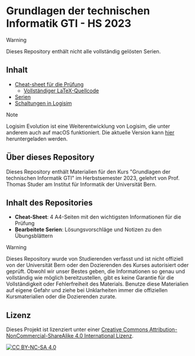 # Grundlagen der technischen Informatik GTI - HS 2023

> [!WARNING]
> Dieses Repository enthält nicht alle vollständig gelösten Serien.

## Inhalt

- [Cheat-sheet für die Prüfung](cheat-sheet/cheat-sheet.pdf)
    - [Vollständiger LaTeX-Quellcode](cheat-sheet/cheat-sheet.tex)
- [Serien](Serien)
- [Schaltungen in Logisim](Schaltungen)

> [!NOTE] 
> Logisim Evolution ist eine Weiterentwicklung von Logisim, die unter anderem auch auf macOS funktioniert. Die aktuelle Version kann [hier](https://sourceforge.net/projects/logisimevolution/) heruntergeladen werden.

## Über dieses Repository

Dieses Repository enthält Materialien für den Kurs "Grundlagen der technischen Informatik GTI" im Herbstsemester 2023, gelehrt von Prof. Thomas Studer am Institut für Informatik der Universität Bern. 

## Inhalt des Repositories

- **Cheat-Sheet**: 4 A4-Seiten mit den wichtigsten Informationen für die Prüfung
- **Bearbeitete Serien**: Lösungsvorschläge und Notizen zu den Übungsblättern



> [!WARNING]
> Dieses Repository wurde von Studierenden verfasst und ist nicht offiziell von der Universität Bern oder den Dozierenden des Kurses autorisiert oder geprüft. Obwohl wir unser Bestes geben, die Informationen so genau und vollständig wie möglich bereitzustellen, gibt es keine Garantie für die Vollständigkeit oder Fehlerfreiheit des Materials. Benutze diese Materialien auf eigene Gefahr und ziehe bei Unklarheiten immer die offiziellen Kursmaterialien oder die Dozierenden zurate.

## Lizenz

Dieses Projekt ist lizenziert unter einer [Creative Commons Attribution-NonCommercial-ShareAlike 4.0 International Lizenz](https://creativecommons.org/licenses/by-nc-sa/4.0/).

[![CC BY-NC-SA 4.0][cc-by-nc-sa-shield]][cc-by-nc-sa]

[cc-by-nc-sa]: https://creativecommons.org/licenses/by-nc-sa/4.0/
[cc-by-nc-sa-shield]: https://img.shields.io/badge/License-CC%20BY--NC--SA%204.0-lightgrey.svg